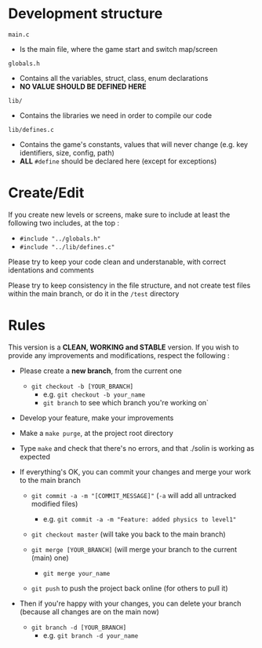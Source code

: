 # Development structure

`main.c`

* Is the main file, where the game start and switch map/screen

`globals.h`

* Contains all the variables, struct, class, enum declarations
* **NO VALUE SHOULD BE DEFINED HERE**

`lib/`

* Contains the libraries we need in order to compile our code

`lib/defines.c`

* Contains the game's constants, values that will never change (e.g. key identifiers, size, config, path)
* **ALL** `#define` should be declared here (except for exceptions)

# Create/Edit

If you create new levels or screens, make sure to include at least the following two includes, at the top :
* `#include "../globals.h"`
* `#include "../lib/defines.c"`

Please try to keep your code clean and understanable, with correct identations and comments

Please try to keep consistency in the file structure, and not create test files within the main branch, or do it in the `/test` directory

# Rules

This version is a **CLEAN, WORKING and STABLE** version. If you wish to provide any improvements and modifications, respect the following :

* Please create a **new branch**, from the current one
	* `git checkout -b [YOUR_BRANCH]`
		* e.g. `git checkout -b your_name`
		* `git branch` to see which branch you're working on`

* Develop your feature, make your improvements

* Make a `make purge`, at the project root directory

* Type `make` and check that there's no errors, and that ./solin is working as expected

* If everything's OK, you can commit your changes and merge your work to the main branch
	
	* `git commit -a -m "[COMMIT_MESSAGE]"` (`-a` will add all untracked modified files)
		* e.g. `git commit -a -m "Feature: added physics to level1"`
	
	* `git checkout master` (will take you back to the main branch)
	
	* `git merge [YOUR_BRANCH]` (will merge your branch to the current (main) one)
		* `git merge your_name`

	* `git push` to push the project back online (for others to pull it)

* Then if you're happy with your changes, you can delete your branch (because all changes are on the main now)
	* `git branch -d [YOUR_BRANCH]`
		* e.g. `git branch -d your_name`
